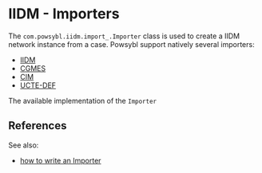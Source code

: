# IIDM - Importers

The `com.powsybl.iidm.import_.Importer` class is used to create a IIDM network instance from a case. Powsybl support
natively several importers:
- [IIDM](iidm.md)
- [CGMES](cgmes.md)
- [CIM](cim.md)
- [UCTE-DEF](ucte.md)

The available implementation of the `Importer`

## References
See also:
- [how to write an Importer](../../../tutorials/iidm/howto-extend-importer.md)
